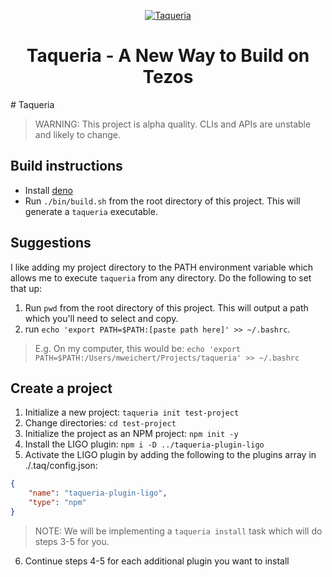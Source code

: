 <p align="center">
  <a href="https://taqueria.io">
    <img alt="Taqueria" src="https://user-images.githubusercontent.com/1114943/150659418-e55f1df3-ba4d-4e05-ab26-1f729858c7fb.png" width="" />
  </a>
</p>
<h1 align="center">
  Taqueria - A New Way to Build on Tezos
</h1>
# Taqueria

> WARNING: This project is alpha quality. CLIs and APIs are unstable and likely to change.
## Build instructions

- Install [deno](https://deno.land/#installation)
- Run `./bin/build.sh` from the root directory of this project. This will generate a `taqueria` executable.

## Suggestions

I like adding my project directory to the PATH environment variable which allows me to execute `taqueria` from any directory. Do the following to set that up:

1. Run `pwd` from the root directory of this project. This will output a path which you'll need to select and copy.
2. run `echo 'export PATH=$PATH:[paste path here]' >> ~/.bashrc`. 

> E.g. On my computer, this would be: `echo 'export PATH=$PATH:/Users/mweichert/Projects/taqueria' >> ~/.bashrc`

## Create a project
1. Initialize a new project: `taqueria init test-project`
2. Change directories: `cd test-project`
3. Initialize the project as an NPM project: `npm init -y`
4. Install the LIGO plugin: `npm i -D ../taqueria-plugin-ligo`
5. Activate the LIGO plugin by adding the following to the plugins array in ./.taq/config.json:
```json
{
    "name": "taqueria-plugin-ligo",
    "type": "npm"
}
```

> NOTE: We will be implementing a `taqueria install` task which will do steps 3-5 for you.
6. Continue steps 4-5 for each additional plugin you want to install

